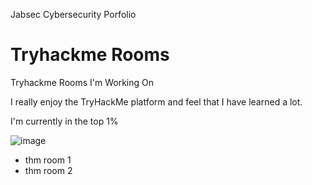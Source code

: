   Jabsec Cybersecurity Porfolio

Tryhackme Rooms
===============

Tryhackme Rooms I'm Working On

I really enjoy the TryHackMe platform and feel that I have learned a lot. 

I'm currently in the top 1% 

![image](https://github.com/user-attachments/assets/a5872836-d4e6-4273-8623-e80c56ef1df8)

* thm room 1
* thm room 2
